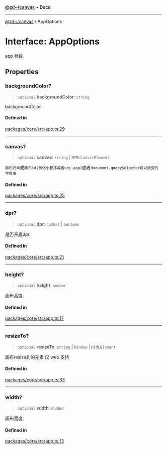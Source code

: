 [**@zd~/canvas**](../README.md) • **Docs**

***

[@zd~/canvas](../README.md) / AppOptions

# Interface: AppOptions

app 参数

## Properties

### backgroundColor?

> `optional` **backgroundColor**: `string`

backgroundColor

#### Defined in

[packages/core/src/app.ts:29](https://github.com/zhuddan/canvas/blob/4e0594a0d45f272f1c29554e1059a5920cb977c7/packages/core/src/app.ts#L29)

***

### canvas?

> `optional` **canvas**: `string` \| `HTMLCanvasElement`

`画布元素`或`画布id(微信小程序或者uni-app)`或者`document.querySelector可以接受的字符串`

#### Defined in

[packages/core/src/app.ts:25](https://github.com/zhuddan/canvas/blob/4e0594a0d45f272f1c29554e1059a5920cb977c7/packages/core/src/app.ts#L25)

***

### dpr?

> `optional` **dpr**: `number` \| `boolean`

是否开启dpr

#### Defined in

[packages/core/src/app.ts:21](https://github.com/zhuddan/canvas/blob/4e0594a0d45f272f1c29554e1059a5920cb977c7/packages/core/src/app.ts#L21)

***

### height?

> `optional` **height**: `number`

画布高度

#### Defined in

[packages/core/src/app.ts:17](https://github.com/zhuddan/canvas/blob/4e0594a0d45f272f1c29554e1059a5920cb977c7/packages/core/src/app.ts#L17)

***

### resizeTo?

> `optional` **resizeTo**: `string` \| `Window` \| `HTMLElement`

画布resize到的元素 仅 web 支持

#### Defined in

[packages/core/src/app.ts:33](https://github.com/zhuddan/canvas/blob/4e0594a0d45f272f1c29554e1059a5920cb977c7/packages/core/src/app.ts#L33)

***

### width?

> `optional` **width**: `number`

画布宽度

#### Defined in

[packages/core/src/app.ts:13](https://github.com/zhuddan/canvas/blob/4e0594a0d45f272f1c29554e1059a5920cb977c7/packages/core/src/app.ts#L13)
